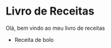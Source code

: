 # Livro de Receitas

Olá, bem vindo ao meu livro de receitas

- Receita de bolo

     



     






